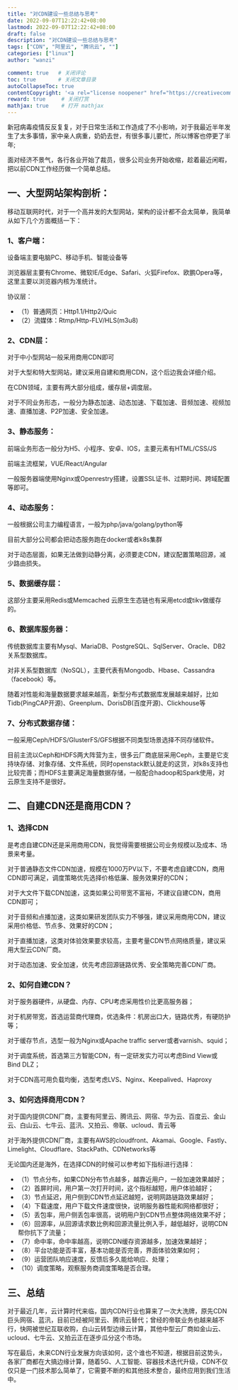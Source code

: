 ```yaml
---
title: "对CDN建设一些总结与思考"
date: 2022-09-07T12:22:42+08:00
lastmod: 2022-09-07T12:22:42+08:00
draft: false
description: "对CDN建设一些总结与思考"
tags: ["CDN", "阿里云", "腾讯云", ""]
categories: ["linux"]
author: "wanzi"

comment: true   # 关闭评论
toc: true       # 关闭文章目录
autoCollapseToc: true
contentCopyright: '<a rel="license noopener" href="https://creativecommons.org/licenses/by-nc-nd/4.0/" target="_blank">CC BY-NC-ND 4.0</a>'
reward: true     # 关闭打赏
mathjax: true    # 打开 mathjax
---
```




新冠病毒疫情反反复复，对于日常生活和工作造成了不小影响，对于我最近半年发生了太多事情，家中亲人病重，奶奶去世，有很多事儿要忙，所以博客也停更了半年;

面对经济不景气，各行各业开始了裁员，很多公司业务开始收缩，趁着最近闲暇，把以前CDN工作经历做一个简单总结。

## 一、大型网站架构剖析：
移动互联网时代，对于一个高并发的大型网站，架构的设计都不会太简单，我简单从如下几个方面概括一下：

### 1、客户端：
设备端主要电脑PC、移动手机、智能设备等

浏览器层主要有Chrome、微软IE/Edge、Safari、火狐Firefox、欧鹏Opera等，这里主要以浏览器内核为准统计。

协议层：
- （1）普通网页：Http1.1/Http2/Quic
- （2）流媒体：Rtmp/Http-FLV/HLS(m3u8)


### 2、CDN层：
对于中小型网站一般采用商用CDN即可

对于大型和特大型网站，建议采用自建和商用CDN，这个后边我会详细介绍。

在CDN领域，主要有两大部分组成，缓存层+调度层。

对于不同业务形态，一般分为静态加速、动态加速、下载加速、音频加速、视频加速、直播加速、P2P加速、安全加速。

### 3、静态服务：
前端业务形态一般分为H5、小程序、安卓、IOS，主要元素有HTML/CSS/JS

前端主流框架，VUE/React/Angular

一般服务器端使用Nginx或Openrestry搭建，设置SSL证书、过期时间、跨域配置等即可。

### 4、动态服务：
一般根据公司主力编程语言，一般为php/java/golang/python等

目前大部分公司都会把动态服务跑在docker或者k8s集群

对于动态层面，如果无法做到动静分离，必须要走CDN，建议配置策略回源，减少路由损失。

### 5、数据缓存层：
这部分主要采用Redis或Memcached
云原生生态链也有采用etcd或tikv做缓存的。

### 6、数据库服务器：
传统数据库主要有Mysql、MariaDB、PostgreSQL、SqlServer、Oracle、DB2关系型数据库。

对非关系型数据库（NoSQL），主要代表有Mongodb、Hbase、Cassandra（facebook）等。

随着对性能和海量数据要求越来越高，新型分布式数据库发展越来越好，比如Tidb(PingCAP开源)、Greenplum、DorisDB(百度开源)、Clickhouse等

### 7、分布式数据存储：
一般采用Ceph/HDFS/GlusterFS/GFS根据不同类型场景选择不同存储软件。

目前主流以Ceph和HDFS两大阵营为主，很多云厂商底层采用Ceph，主要是它支持块存储、对象存储、文件系统，同时openstack默认就走的这货，对k8s支持也比较完善；而HDFS主要满足海量数据存储，一般配合hadoop和Spark使用，对云原生支持不是很好。

## 二、自建CDN还是商用CDN？

### 1、选择CDN
是考虑自建CDN还是采用商用CDN，我觉得需要根据公司业务规模以及成本、场景来考量。

对于普通静态文件CDN加速，规模在1000万PV以下，不要考虑自建CDN，商用CDN即可满足，调度策略优先选择价格低廉、服务效果好的CDN；

对于大文件下载CDN加速，这类如果公司带宽不富裕，不建议自建CDN，商用CDN即可；

对于音频和点播加速，这类如果研发团队实力不够强，建议采用商用CDN，建议采用价格低、节点多、效果好的CDN；

对于直播加速，这类对体验效果要求较高，主要考量CDN节点网络质量，建议采用大型云CDN厂商。

对于动态加速、安全加速，优先考虑回源链路优秀、安全策略完善CDN厂商。

### 2、如何自建CDN？

对于服务器硬件，从硬盘、内存、CPU考虑采用性价比更高服务器；

对于机房带宽，首选运营商代理商，优选条件：机房出口大，链路优秀，有硬防护等；

对于缓存节点，选型一般为Nginx或Apache traffic server或者varnish、squid；

对于调度系统，首选第三方智能CDN，有一定研发实力可以考虑Bind View或Bind DLZ；

对于CDN高可用负载均衡，选型考虑LVS、Nginx、Keepalived、Haproxy

### 3、如何选择商用CDN？
对于国内提供CDN厂商，主要有阿里云、腾讯云、网宿、华为云、百度云、金山云、白山云、七牛云、蓝汛、又拍云、帝联、ucloud、青云等

对于海外提供CDN厂商，主要有AWS的cloudfront、Akamai、Google、Fastly、Limelight、Cloudflare、StackPath、CDNetworks等

无论国内还是海外，在选择CDN的时候可以参考如下指标进行选择：
- （1）节点分布，如果CDN分布节点越多，越靠近用户，一般加速效果越好；
- （2）首屏时间，用户第一次打开时间，这个指标越短，用户体验越好；
- （3）节点延迟，用户侧到CDN节点延迟越短，说明网路链路效果越好；
- （4）下载速度，用户下载文件速度很快，说明服务器性能和网络都很好；
- （5）丢包率，用户侧丢包率很高，说明用户到CDN节点整体网络效果不好；
- （6）回源率，从回源请求数比例和回源流量比例入手，越低越好，说明CDN帮你抗下了流量；
- （7）命中率，命中率越高，说明CDN缓存资源越多，加速效果越好；
- （8）平台功能是否丰富，基本功能是否完善，界面体验效果如何；
- （9）运营团队响应速度，反馈后多久能给响应、处理；
- （10）调度策略，观察服务商调度策略是否合理。


## 三、总结

对于最近几年，云计算时代来临，国内CDN行业也算来了一次大洗牌，原先CDN巨头网宿、蓝汛，目前已经被阿里云、腾讯云替代；曾经的帝联业务也越来越不行，快网被世纪互联收购，白山云转型边缘云计算，其他中型云厂商如金山云、ucloud、七牛云、又拍云正在逐步瓜分这个市场。

写在最后，未来CDN行业发展方向该如何，这个谁也不知道，根据目前这势头，各家厂商都在大搞边缘计算，随着5G、人工智能、容器技术迭代升级，CDN不仅仅只是一门技术那么简单了，它需要不断的和其他技术整合，最终应用到我们生活中。


